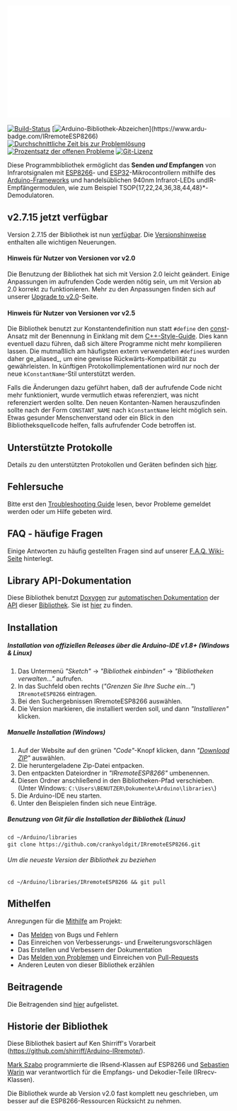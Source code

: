![IRremoteESP8266 Library](./assets/images/banner.svg)

[![Build-Status](https://travis-ci.org/crankyoldgit/IRremoteESP8266.svg?branch=master)](https://travis-ci.org/crankyoldgit/IRremoteESP8266)
[![Arduino-Bibliothek-Abzeichen](https://www.ardu-badge.com/badge/IRremoteESP8266.svg?)](https://www.ardu-badge.com/IRremoteESP8266)
[![Durchschnittliche Zeit bis zur Problemlösung](http://isitmaintained.com/badge/resolution/crankyoldgit/IRremoteESP8266.svg)](http://isitmaintained.com/project/crankyoldgit/IRremoteESP8266 "Resolution Time")
[![Prozentsatz der offenen Probleme](http://isitmaintained.com/badge/open/crankyoldgit/IRremoteESP8266.svg)](http://isitmaintained.com/project/crankyoldgit/IRremoteESP8266 "Open issues")
[![Git-Lizenz](https://gitlicense.com/badge/crankyoldgit/IRremoteESP8266)](https://gitlicense.com/license/crankyoldgit/IRremoteESP8266)

Diese Programmbibliothek ermöglicht das **Senden _und_ Empfangen** von Infrarotsignalen mit [ESP8266](https://github.com/esp8266/Arduino)- und
[ESP32](https://github.com/espressif/arduino-esp32)-Mikrocontrollern mithilfe des [Arduino-Frameworks](https://www.arduino.cc/) und handelsüblichen 940nm Infrarot-LEDs undIR-Empfängermodulen, wie zum Beispiel TSOP{17,22,24,36,38,44,48}*-Demodulatoren.

## v2.7.15 jetzt verfügbar
Version 2.7.15 der Bibliothek ist nun [verfügbar](https://github.com/crankyoldgit/IRremoteESP8266/releases/latest). Die [Versionshinweise](ReleaseNotes.md) enthalten alle wichtigen Neuerungen.

#### Hinweis für Nutzer von Versionen vor v2.0
Die Benutzung der Bibliothek hat sich mit Version 2.0 leicht geändert. Einige Anpassungen im aufrufenden Code werden nötig sein, um mit Version ab 2.0 korrekt zu funktionieren. Mehr zu den Anpassungen finden sich auf unserer [Upgrade to v2.0](https://github.com/crankyoldgit/IRremoteESP8266/wiki/Upgrading-to-v2.0)-Seite.

#### Hinweis für Nutzer von Versionen vor v2.5
Die Bibliothek benutzt zur Konstantendefinition nun statt `#define` den [const](https://google.github.io/styleguide/cppguide.html#Constant_Names)-Ansatz mit der Benennung in Einklang mit dem [C++-Style-Guide](https://google.github.io/styleguide/cppguide.html).
Dies kann eventuell dazu führen, daß sich ältere Programme nicht mehr kompilieren lassen.
Die mutmaßlich am häufigsten extern verwendeten `#define`s wurden daher ge_aliased_, um eine gewisse Rückwärts-Kompatibilität zu gewährleisten. In künftigen Protokollimplementationen wird nur noch der neue `kConstantName`-Stil unterstützt werden.

Falls die Änderungen dazu geführt haben, daß der aufrufende Code nicht mehr funktioniert, wurde vermutlich etwas referenziert, was nicht referenziert werden sollte. Den neuen Kontanten-Namen herauszufinden sollte nach der Form `CONSTANT_NAME` nach `kConstantName` leicht möglich sein.
Etwas gesunder Menschenverstand oder ein Blick in den Bibliotheksquellcode helfen, falls aufrufender Code betroffen ist.

## Unterstützte Protokolle
Details zu den unterstützten Protokollen und Geräten befinden sich [hier](https://github.com/crankyoldgit/IRremoteESP8266/blob/master/SupportedProtocols.md).

## Fehlersuche
Bitte erst den [Troubleshooting Guide](https://github.com/crankyoldgit/IRremoteESP8266/wiki/Troubleshooting-Guide) lesen, bevor Probleme gemeldet werden oder um Hilfe gebeten wird.

## FAQ - häufige Fragen
Einige Antworten zu häufig gestellten Fragen sind auf unserer [F.A.Q. Wiki-Seite](https://github.com/crankyoldgit/IRremoteESP8266/wiki/Frequently-Asked-Questions) hinterlegt.

## Library API-Dokumentation
Diese Bibliothek benutzt [Doxygen](https://www.doxygen.nl/index.html) zur [automatischen Dokumentation](https://crankyoldgit.github.io/IRremoteESP8266/doxygen/html/) der [API](https://en.wikipedia.org/wiki/Application_programming_interface) dieser [Bibliothek](https://crankyoldgit.github.io/IRremoteESP8266/doxygen/html/).
Sie ist [hier](https://crankyoldgit.github.io/IRremoteESP8266/doxygen/html/) zu finden.

## Installation
##### Installation von offiziellen Releases über die Arduino-IDE v1.8+ (Windows & Linux)
1. Das Untermenü _"Sketch"_ -> _"Bibliothek einbinden"_ -> _"Bibliotheken verwalten..."_ aufrufen.
1. In das Suchfeld oben rechts (_"Grenzen Sie Ihre Suche ein..."_) `IRremoteESP8266` eintragen.
1. Bei den Suchergebnissen IRremoteESP8266 auswählen.
1. Die Version markieren, die installiert werden soll, und dann _"Installieren"_ klicken.

##### Manuelle Installation (Windows)
1. Auf der Website auf den grünen _"Code"_-Knopf klicken, dann _"[Download ZIP](https://github.com/crankyoldgit/IRremoteESP8266/archive->master.zip)"_ auswählen.
1. Die heruntergeladene Zip-Datei entpacken.
1. Den entpackten Dateiordner in _"IRremoteESP8266"_ umbenennen.
1. Diesen Ordner anschließend in den Bibliotheken-Pfad verschieben. (Unter Windows: `C:\Users\BENUTZER\Dokumente\Arduino\libraries\`)
1. Die Arduino-IDE neu starten.
1. Unter den Beispielen finden sich neue Einträge.

##### Benutzung von Git für die Installation der Bibliothek (Linux)
```
cd ~/Arduino/libraries
git clone https://github.com/crankyoldgit/IRremoteESP8266.git
```
###### Um die neueste Version der Bibliothek zu beziehen
```
cd ~/Arduino/libraries/IRremoteESP8266 && git pull
```

## Mithelfen
Anregungen für die [Mithilfe](.github/CONTRIBUTING.md#how-can-i-contribute) am Projekt:
- Das [Melden](.github/CONTRIBUTING.md#reporting-bugs) von Bugs und Fehlern
- Das Einreichen von Verbesserungs- und Erweiterungsvorschlägen
- Das Erstellen und Verbessern der Dokumentation
- Das [Melden von Problemen](.github/CONTRIBUTING.md#reporting-bugs) und Einreichen von [Pull-Requests](.github/CONTRIBUTING.md#pull-requests)
- Anderen Leuten von dieser Bibliothek erzählen

## Beitragende
Die Beitragenden sind [hier](.github/Contributors.md) aufgelistet.

## Historie der Bibliothek
Diese Bibliothek basiert auf Ken Shirriff's Vorarbeit (https://github.com/shirriff/Arduino-IRremote/).

[Mark Szabo](https://github.com/crankyoldgit/IRremoteESP8266) programmierte die IRsend-Klassen auf ESP8266 und [Sebastien Warin](https://github.com/sebastienwarin/IRremoteESP8266) war verantwortlich für die Empfangs- und Dekodier-Teile (IRrecv-Klassen).

Die Bibliothek wurde ab Version v2.0 fast komplett neu geschrieben, um besser auf die ESP8266-Ressourcen Rücksicht zu nehmen.

